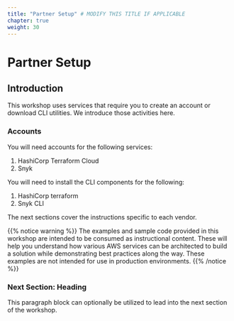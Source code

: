 ```yaml
---
title: "Partner Setup" # MODIFY THIS TITLE IF APPLICABLE
chapter: true
weight: 30
---
```


# Partner Setup <!-- MODIFY THIS HEADING -->

## Introduction <!-- MODIFY THIS SUBHEADING -->

This workshop uses services that require you to create an account or download CLI utilities.  We introduce those activities here.

### Accounts  <!-- MODIFY THIS SUBHEADING -->
You will need accounts for the following services:

1. HashiCorp Terraform Cloud
1. Snyk

You will need to install the CLI components for the following:

1. HashiCorp terraform
1. Snyk CLI

The next sections cover the instructions specific to each vendor.

{{% notice warning %}}
The examples and sample code provided in this workshop are intended to be consumed as instructional content. These will help you understand how various AWS services can be architected to build a solution while demonstrating best practices along the way. These examples are not intended for use in production environments.
{{% /notice %}}

### Next Section:  Heading <!-- MODIFY THIS HEADING -->
This paragraph block can optionally be utilized to lead into the next section of the workshop.